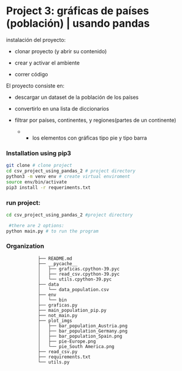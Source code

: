  # Project 3: gráficas de países (población) | usando pandas

instalación del proyecto: 

- clonar proyecto (y abrir su contenido)

- crear y activar el ambiente

- correr código

 
El proyecto consiste en:

- descargar un dataset de la población de los países

- convertirlo en una lista de diccionarios

- filtrar por países, continentes, y regiones(partes de un continente)

   - - los elementos con gráficas tipo pie y tipo barra
    
### Installation using pip3
```zsh
git clone # clone project
cd csv_project_using_pandas_2 # project directory
python3 -m venv env # create virtual enviroment 
source env/bin/activate
pip3 install -r requeriments.txt

```
### run project: 
 ```zsh
 cd csv_project_using_pandas_2 #project directory

  #there are 2 options: 
 python main.py # to run the program 
 ```
### Organization

                ├── README.md
                ├── __pycache__
                │   ├── graficas.cpython-39.pyc
                │   ├── read_csv.cpython-39.pyc
                │   └── utils.cpython-39.pyc
                ├── data
                │   └── data_population.csv
                ├── env
                │   └── bin
                ├── graficas.py
                ├── main_population_pip.py
                ├── not_main.py
                ├── plot_imgs
                │   ├── bar_population_Austria.png
                │   ├── bar_population_Germany.png
                │   ├── bar_population_Spain.png
                │   ├── pie-Europe.png
                │   └── pie_South America.png
                ├── read_csv.py
                ├── requirements.txt
                └── utils.py



